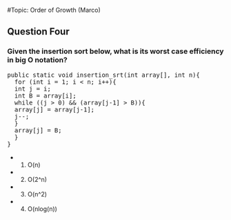 #Topic: Order of Growth
(Marco)

## Question Four
### Given the insertion sort below, what is its worst case efficiency in big O notation?

<pre>public static void insertion_srt(int array[], int n){
  for (int i = 1; i < n; i++){
  int j = i;
  int B = array[i];
  while ((j > 0) && (array[j-1] > B)){
  array[j] = array[j-1];
  j--;
  }
  array[j] = B;
  }
} </pre>

* 1) O(n)
* 2) O(2^n)
* 3) O(n^2)
* 4) O(nlog(n))
